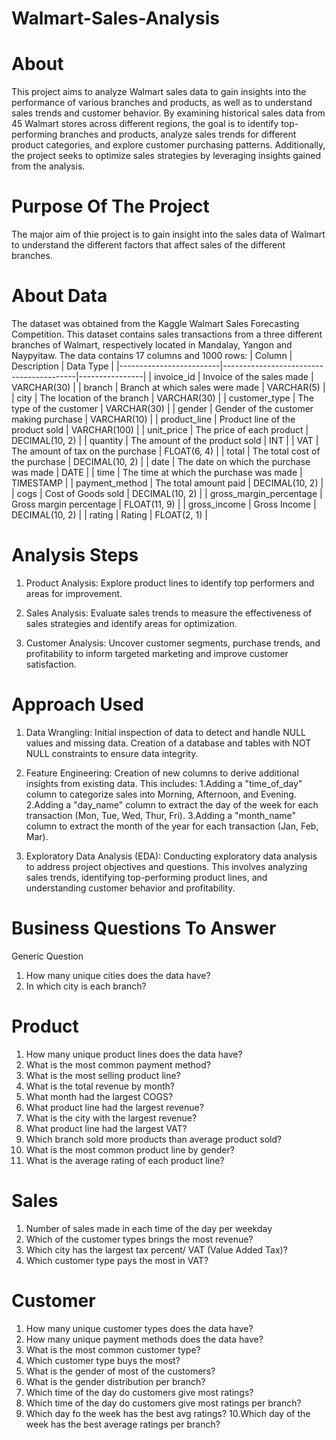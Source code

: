 # Walmart-Sales-Analysis
# About

This project aims to analyze Walmart sales data to gain insights into the performance of various branches and products, as well as to understand sales trends and customer behavior. By examining historical sales data from 45 Walmart stores across different regions, the goal is to identify top-performing branches and products, analyze sales trends for different product categories, and explore customer purchasing patterns. Additionally, the project seeks to optimize sales strategies by leveraging insights gained from the analysis.

# Purpose Of The Project

The major aim of thie project is to gain insight into the sales data of Walmart to understand the different factors that affect sales of the different branches.

# About Data

The dataset was obtained from the Kaggle Walmart Sales Forecasting Competition. This dataset contains sales transactions from a three different branches of Walmart, respectively located in Mandalay, Yangon and Naypyitaw. The data contains 17 columns and 1000 rows:
|      Column             |           Description                   |   Data Type    |
|-------------------------|-----------------------------------------|----------------|
| invoice_id              | Invoice of the sales made               | VARCHAR(30)    |
| branch                  | Branch at which sales were made         | VARCHAR(5)     |
| city                    | The location of the branch              | VARCHAR(30)    |
| customer_type           | The type of the customer                | VARCHAR(30)    |
| gender                  | Gender of the customer making purchase  | VARCHAR(10)    |
| product_line            | Product line of the product sold        | VARCHAR(100)   |
| unit_price              | The price of each product               | DECIMAL(10, 2) |
| quantity                | The amount of the product sold          | INT            |
| VAT                     | The amount of tax on the purchase       | FLOAT(6, 4)    |
| total                   | The total cost of the purchase          | DECIMAL(10, 2) |
| date                    | The date on which the purchase was made | DATE           |
| time                    | The time at which the purchase was made | TIMESTAMP      |
| payment_method          | The total amount paid                   | DECIMAL(10, 2) |
| cogs                    | Cost of Goods sold                      | DECIMAL(10, 2) |
| gross_margin_percentage | Gross margin percentage                 | FLOAT(11, 9)   |
| gross_income            | Gross Income                            | DECIMAL(10, 2) |
| rating                  | Rating                                  | FLOAT(2, 1)    |

# Analysis Steps

1. Product Analysis:
    Explore product lines to identify top performers and areas for improvement.

3. Sales Analysis: 
    Evaluate sales trends to measure the effectiveness of sales strategies and identify areas for 
    optimization.

4. Customer Analysis: 
     Uncover customer segments, purchase trends, and profitability to inform targeted marketing 
     and improve customer satisfaction.

# Approach Used
1. Data Wrangling: Initial inspection of data to detect and handle NULL values and missing data. Creation of a database and tables with NOT NULL constraints to ensure data integrity.

2. Feature Engineering: Creation of new columns to derive additional insights from existing data. This includes:
       1.Adding a "time_of_day" column to categorize sales into Morning, Afternoon, and Evening.
       2.Adding a "day_name" column to extract the day of the week for each transaction (Mon, Tue, 
         Wed, Thur, Fri).
       3.Adding a "month_name" column to extract the month of the year for each transaction (Jan, 
         Feb, Mar).
   
3. Exploratory Data Analysis (EDA): Conducting exploratory data analysis to address project 
   objectives and questions. This involves analyzing sales trends, identifying top-performing 
   product lines, and understanding customer behavior and profitability.


# Business Questions To Answer

Generic Question
1. How many unique cities does the data have?
2. In which city is each branch?

# Product

 1. How many unique product lines does the data have?
 2. What is the most common payment method?
 3. What is the most selling product line?
 4. What is the total revenue by month?
 5. What month had the largest COGS?
 6. What product line had the largest revenue?
 7. What is the city with the largest revenue?
 8. What product line had the largest VAT?
 9. Which branch sold more products than average product sold?
10. What is the most common product line by gender?
11. What is the average rating of each product line?

# Sales

1. Number of sales made in each time of the day per weekday
2. Which of the customer types brings the most revenue?
3. Which city has the largest tax percent/ VAT (Value Added Tax)?
4. Which customer type pays the most in VAT?

# Customer

 1. How many unique customer types does the data have?
 2. How many unique payment methods does the data have?
 3. What is the most common customer type?
 4. Which customer type buys the most?
 5. What is the gender of most of the customers?
 6. What is the gender distribution per branch?
 7. Which time of the day do customers give most ratings?
 8. Which time of the day do customers give most ratings per branch?
 9. Which day fo the week has the best avg ratings?
10.Which day of the week has the best average ratings per branch?





